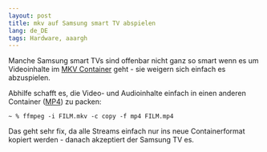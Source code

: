 ```yaml
---
layout: post
title: mkv auf Samsung smart TV abspielen
lang: de_DE
tags: Hardware, aaargh
---
```


Manche Samsung smart TVs sind offenbar nicht ganz so smart wenn es um Videoinhalte im [MKV Container](https://de.wikipedia.org/wiki/Matroska) geht - sie weigern sich einfach es abzuspielen.

Abhilfe schafft es, die Video- und Audioinhalte einfach in einen anderen Container ([MP4](https://de.wikipedia.org/wiki/MP4)) zu packen:

    ~ % ffmpeg -i FILM.mkv -c copy -f mp4 FILM.mp4

Das geht sehr fix, da alle Streams einfach nur ins neue Containerformat kopiert werden - danach akzeptiert der Samsung TV es.
